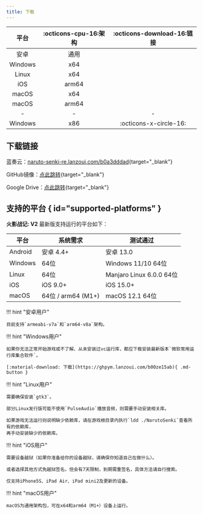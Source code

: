 ```yaml
---
title: 下载
---
```


|  平台   | :octicons-cpu-16:架构 | :octicons-download-16:链接 |
| :-----: | :-------------------: | :------------------------: |
|  安卓   |         通用          |                            |
| Windows |          x64          |                            |
|  Linux  |          x64          |                            |
|   iOS   |         arm64         |                            |
|  macOS  |          x64          |                            |
|  macOS  |         arm64         |                            |
|    -    |           -           |             -              |
| Windows |          x86          |   :octicons-x-circle-16:   |

## 下载链接

蓝奏云：[naruto-senki-re.lanzouj.com/b0a3dddad](https://naruto-senki-re.lanzouj.com/b0a3dddad){target="_blank"}

GitHub镜像：[点此跳转](https://github.com/Naruto-Senki/files/releases/tag/latest){target="_blank"}

Google Drive：[点此跳转](https://drive.google.com/drive/folders/1addvZRBvPBGDJtiLdzMWgd6C_qiVS3Lt?usp=sharing){target="_blank"}

## 支持的平台 { id="supported-platforms" }

**火影战记: V2** 最新版支持运行的平台如下：

| 平台    | 系统需求           | 测试通过                 |
| ------- | ------------------ | ------------------------ |
| Android | 安卓 4.4+          | 安卓 13.0                |
| Windows | 64位               | Windows 11/10 64位       |
| Linux   | 64位               | Manjaro Linux 6.0.0 64位 |
| iOS     | iOS 9.0+           | iOS 15.0+                |
| macOS   | 64位 / arm64 (M1+) | macOS 12.1 64位          |


!!! hint "安卓用户"

    目前支持`armeabi-v7a`和`arm64-v8a`架构。

!!! hint "Windows用户"

    如果你无法正常开始游戏或不了解、从未安装过vc运行库，都应下载安装最新版本`微软常用运行库集合软件`。

    [:material-download: 下载](https://ghpym.lanzoui.com/b00ze15ab){ .md-button }

!!! hint "Linux用户"

    需要确保安装`gtk3`。

    部分Linux发行版可能不使用`PulseAudio`播放音频，则需要手动安装相关库。

    如果游戏无法运行则说明缺少依赖库，请在游戏根目录内执行`ldd ./NarutoSenki`查看所有的依赖库，
    再手动安装缺少的依赖库。

!!! hint "iOS用户"

    需要设备越狱（如果你准备给你的设备越狱，请确保你知道自己在做什么）。

    或者选择其他方式免越狱签名，但会有7天限制，到期需重签名，具体方法请自行搜索。

    仅支持iPhone5S、iPad Air、iPad mini2及更新的设备。

!!! hint "macOS用户"

    macOS为通用架构包，可在x64和arm64（M1+）设备上运行。
